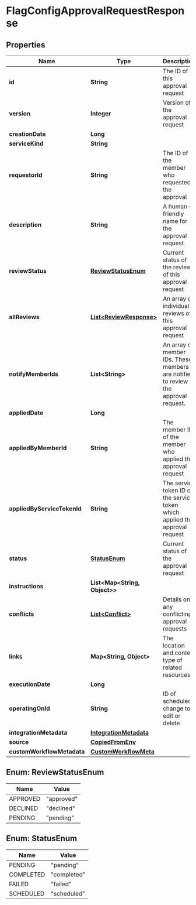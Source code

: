 

# FlagConfigApprovalRequestResponse


## Properties

| Name | Type | Description | Notes |
|------------ | ------------- | ------------- | -------------|
|**id** | **String** | The ID of this approval request |  |
|**version** | **Integer** | Version of the approval request |  |
|**creationDate** | **Long** |  |  |
|**serviceKind** | **String** |  |  |
|**requestorId** | **String** | The ID of the member who requested the approval |  [optional] |
|**description** | **String** | A human-friendly name for the approval request |  [optional] |
|**reviewStatus** | [**ReviewStatusEnum**](#ReviewStatusEnum) | Current status of the review of this approval request |  |
|**allReviews** | [**List&lt;ReviewResponse&gt;**](ReviewResponse.md) | An array of individual reviews of this approval request |  |
|**notifyMemberIds** | **List&lt;String&gt;** | An array of member IDs. These members are notified to review the approval request. |  |
|**appliedDate** | **Long** |  |  [optional] |
|**appliedByMemberId** | **String** | The member ID of the member who applied the approval request |  [optional] |
|**appliedByServiceTokenId** | **String** | The service token ID of the service token which applied the approval request |  [optional] |
|**status** | [**StatusEnum**](#StatusEnum) | Current status of the approval request |  |
|**instructions** | **List&lt;Map&lt;String, Object&gt;&gt;** |  |  |
|**conflicts** | [**List&lt;Conflict&gt;**](Conflict.md) | Details on any conflicting approval requests |  |
|**links** | **Map&lt;String, Object&gt;** | The location and content type of related resources |  |
|**executionDate** | **Long** |  |  [optional] |
|**operatingOnId** | **String** | ID of scheduled change to edit or delete |  [optional] |
|**integrationMetadata** | [**IntegrationMetadata**](IntegrationMetadata.md) |  |  [optional] |
|**source** | [**CopiedFromEnv**](CopiedFromEnv.md) |  |  [optional] |
|**customWorkflowMetadata** | [**CustomWorkflowMeta**](CustomWorkflowMeta.md) |  |  [optional] |



## Enum: ReviewStatusEnum

| Name | Value |
|---- | -----|
| APPROVED | &quot;approved&quot; |
| DECLINED | &quot;declined&quot; |
| PENDING | &quot;pending&quot; |



## Enum: StatusEnum

| Name | Value |
|---- | -----|
| PENDING | &quot;pending&quot; |
| COMPLETED | &quot;completed&quot; |
| FAILED | &quot;failed&quot; |
| SCHEDULED | &quot;scheduled&quot; |




